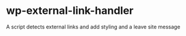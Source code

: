 # wp-external-link-handler
A script detects external links and add styling and a leave site message
